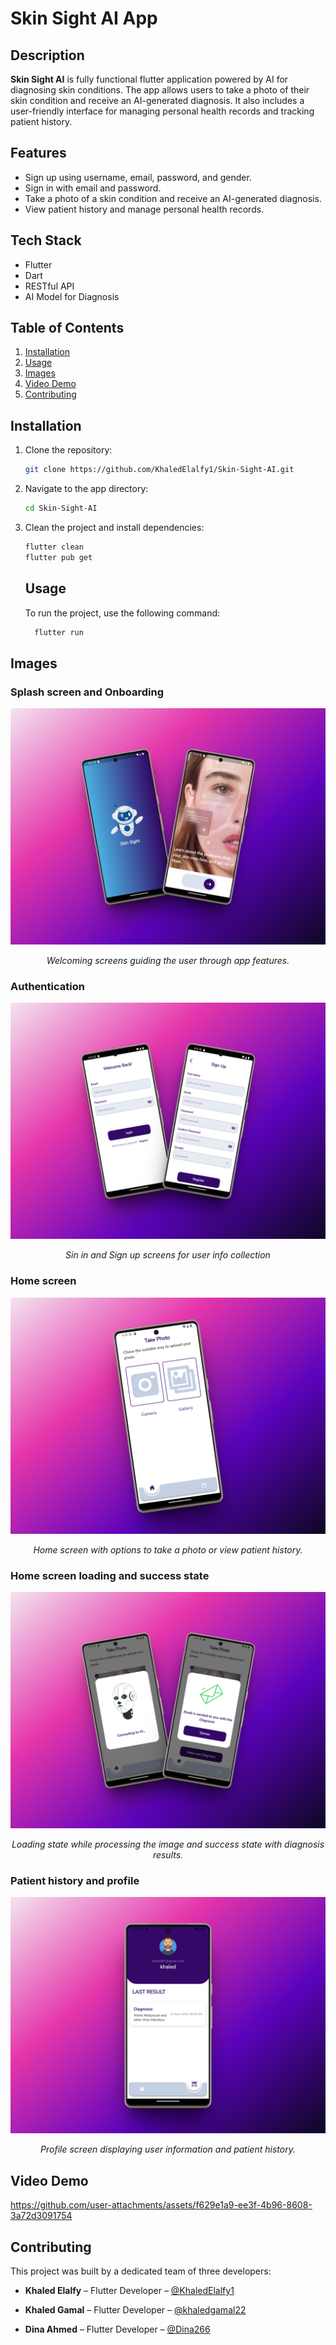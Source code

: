 # Skin Sight AI App 


## Description
**Skin Sight AI** is fully functional flutter application powered by AI for diagnosing skin conditions. The app allows users to take a photo of their skin condition and receive an AI-generated diagnosis. It also includes a user-friendly interface for managing personal health records and tracking patient history.

## Features
- Sign up using username, email, password, and gender.
- Sign in with email and password.
- Take a photo of a skin condition and receive an AI-generated diagnosis.
- View patient history and manage personal health records.

## Tech Stack
- Flutter
- Dart
- RESTful API
- AI Model for Diagnosis

## Table of Contents
1. [Installation](#installation)
2. [Usage](#usage)
3. [Images](#images)
4. [Video Demo](#video-demo)
5. [Contributing](#contributing)

   
## Installation 
1. Clone the repository:
   
    ```sh
    git clone https://github.com/KhaledElalfy1/Skin-Sight-AI.git
    ```

2. Navigate to the app directory:
    ```sh
    cd Skin-Sight-AI
    ```

3. Clean the project and install dependencies:
    ```sh
    flutter clean
    flutter pub get
    ```

    ## Usage
     To run the project, use the following command:
     ```sh
       flutter run
     ```


## Images

### Splash screen and Onboarding

<img src="screenshots/splash_and_onboarding.png"/>  
<p align="center"><i>Welcoming screens guiding the user through app features.</i></p>

### Authentication
<img src="screenshots/authentication.png"/>
<p align="center"><i>Sin in and Sign up screens for user info collection</i></p>

### Home screen
<img src="screenshots/home_screen.png"/>
<p align="center"><i>Home screen with options to take a photo or view patient history.</i></p>


### Home screen loading and success state
<img src="screenshots/home_screen_loading_and_success.png"/>
<p align="center"><i>Loading state while processing the image and success state with diagnosis results.</i></p>

### Patient history and profile
<img src="screenshots/profile.png"/>
<p align="center"><i>Profile screen displaying user information and patient history.</i></p>




## Video Demo

https://github.com/user-attachments/assets/f629e1a9-ee3f-4b96-8608-3a72d3091754


## Contributing
This project was built by a dedicated team of three developers:

- **Khaled Elalfy** – Flutter Developer – [@KhaledElalfy1](https://github.com/KhaledElalfy1)

- **Khaled Gamal** – Flutter Developer – [@khaledgamal22](https://github.com/khaledgamal22)

- **Dina Ahmed** – Flutter Developer – [@Dina266](https://github.com/Dina266)